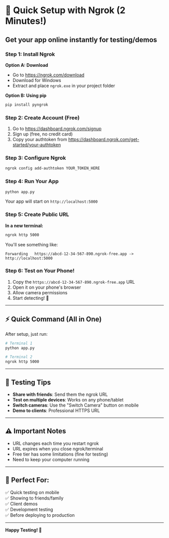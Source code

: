 # 🚀 Quick Setup with Ngrok (2 Minutes!)

## Get your app online instantly for testing/demos

### Step 1: Install Ngrok

**Option A: Download**
- Go to https://ngrok.com/download
- Download for Windows
- Extract and place `ngrok.exe` in your project folder

**Option B: Using pip**
```bash
pip install pyngrok
```

### Step 2: Create Account (Free)
1. Go to https://dashboard.ngrok.com/signup
2. Sign up (free, no credit card)
3. Copy your authtoken from https://dashboard.ngrok.com/get-started/your-authtoken

### Step 3: Configure Ngrok
```bash
ngrok config add-authtoken YOUR_TOKEN_HERE
```

### Step 4: Run Your App
```bash
python app.py
```
Your app will start on `http://localhost:5000`

### Step 5: Create Public URL

**In a new terminal:**
```bash
ngrok http 5000
```

You'll see something like:
```
Forwarding   https://abcd-12-34-567-890.ngrok-free.app -> http://localhost:5000
```

### Step 6: Test on Your Phone!

1. Copy the `https://abcd-12-34-567-890.ngrok-free.app` URL
2. Open it on your phone's browser
3. Allow camera permissions
4. Start detecting! 🎉

---

## ⚡ Quick Command (All in One)

After setup, just run:
```bash
# Terminal 1
python app.py

# Terminal 2
ngrok http 5000
```

---

## 📱 Testing Tips

- **Share with friends**: Send them the ngrok URL
- **Test on multiple devices**: Works on any phone/tablet
- **Switch cameras**: Use the "Switch Camera" button on mobile
- **Demo to clients**: Professional HTTPS URL

---

## ⚠️ Important Notes

- URL changes each time you restart ngrok
- URL expires when you close ngrok/terminal
- Free tier has some limitations (fine for testing)
- Need to keep your computer running

---

## 🎯 Perfect For:

✅ Quick testing on mobile  
✅ Showing to friends/family  
✅ Client demos  
✅ Development testing  
✅ Before deploying to production  

---

**Happy Testing! 🚀**

